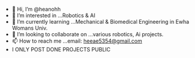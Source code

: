 - 👋 Hi, I’m @heanohh
- 👀 I’m interested in ...Robotics & AI
- 🌱 I’m currently learning ...Mechanical & Biomedical Engineering in Ewha Womans Univ.
- 💞️ I’m looking to collaborate on ...various  robotics, Ai projects. 
- 📫 How to reach me ...email: heeae5354@gmail.com
- I ONLY POST DONE PROJECTS PUBLIC 

<!---
heanohh/heanohh is a ✨ special ✨ repository because its `README.md` (this file) appears on your GitHub profile.
You can click the Preview link to take a look at your changes.
--->
